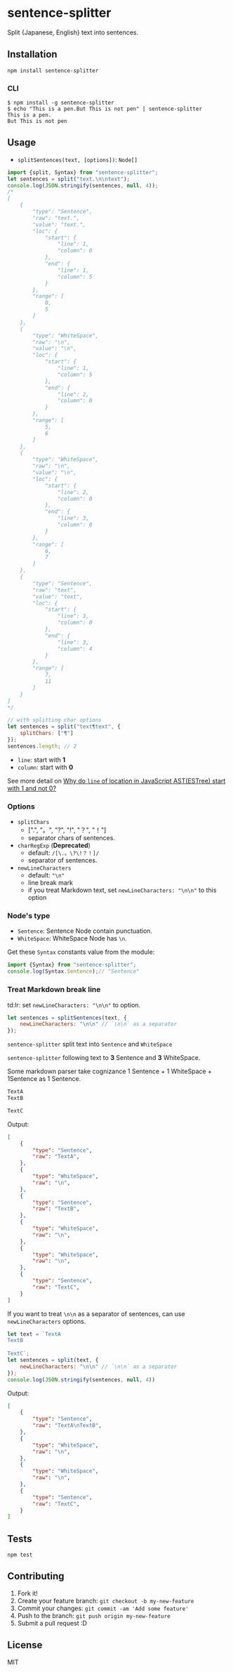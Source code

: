 # sentence-splitter

Split {Japanese, English} text into sentences.

## Installation

    npm install sentence-splitter

### CLI

    $ npm install -g sentence-splitter
    $ echo "This is a pen.But This is not pen" | sentence-splitter
    This is a pen.
    But This is not pen


## Usage

- `splitSentences(text, [options])`: `Node[]`

```js
import {split, Syntax} from "sentence-splitter";
let sentences = split("text.\n\ntext");
console.log(JSON.stringify(sentences, null, 4));
/*
[
    {
        "type": "Sentence",
        "raw": "text.",
        "value": "text.",
        "loc": {
            "start": {
                "line": 1,
                "column": 0
            },
            "end": {
                "line": 1,
                "column": 5
            }
        },
        "range": [
            0,
            5
        ]
    },
    {
        "type": "WhiteSpace",
        "raw": "\n",
        "value": "\n",
        "loc": {
            "start": {
                "line": 1,
                "column": 5
            },
            "end": {
                "line": 2,
                "column": 0
            }
        },
        "range": [
            5,
            6
        ]
    },
    {
        "type": "WhiteSpace",
        "raw": "\n",
        "value": "\n",
        "loc": {
            "start": {
                "line": 2,
                "column": 0
            },
            "end": {
                "line": 3,
                "column": 0
            }
        },
        "range": [
            6,
            7
        ]
    },
    {
        "type": "Sentence",
        "raw": "text",
        "value": "text",
        "loc": {
            "start": {
                "line": 3,
                "column": 0
            },
            "end": {
                "line": 3,
                "column": 4
            }
        },
        "range": [
            7,
            11
        ]
    }
]
*/

// with splitting char options
let sentences = split("text¶text", {
    splitChars: ["¶"]
});
sentences.length; // 2
```

- `line`: start with **1**
- `column`: start with **0**

See more detail on [Why do `line` of location in JavaScript AST(ESTree) start with 1 and not 0?](https://gist.github.com/azu/8866b2cb9b7a933e01fe "Why do `line` of location in JavaScript AST(ESTree) start with 1 and not 0?")

### Options

- `splitChars`
    - [".", "。", "?", "!", "？", "！"]
    - separator chars of sentences.
- `charRegExp` (**Deprecated**)
    - default: `/[\.。\?\!？！]/`
    - separator of sentences.
- `newLineCharacters`
    - default: `"\n"`
    - line break mark
    - if you treat Markdown text, set `newLineCharacters: "\n\n"` to this option

### Node's type

- `Sentence`: Sentence Node contain punctuation.
- `WhiteSpace`: WhiteSpace Node has `\n`.

Get these `Syntax` constants value from the module:

```js
import {Syntax} from "sentence-splitter";
console.log(Syntax.Sentence);// "Sentence"
````

### Treat Markdown break line

td:lr: set `newLineCharacters: "\n\n"` to option.

```js
let sentences = splitSentences(text, {
    newLineCharacters: "\n\n" // `\n\n` as a separator
});
```

`sentence-splitter` split text into `Sentence` and `WhiteSpace`

`sentence-splitter` following text to **3** Sentence and **3** WhiteSpace.

Some markdown parser take cognizance 1 Sentence + 1 WhiteSpace + 1Sentence as 1 Sentence.

```markdown
TextA
TextB

TextC
```

Output: 

```json
[
    {
        "type": "Sentence",
        "raw": "TextA",
    },
    {
        "type": "WhiteSpace",
        "raw": "\n",
    },
    {
        "type": "Sentence",
        "raw": "TextB",
    },
    {
        "type": "WhiteSpace",
        "raw": "\n",
    },
    {
        "type": "WhiteSpace",
        "raw": "\n",
    },
    {
        "type": "Sentence",
        "raw": "TextC",
    }
]
```


If you want to treat `\n\n` as a separator of sentences, can use `newLineCharacters` options.

```js
let text = `TextA
TextB
           
TextC`;
let sentences = split(text, {
    newLineCharacters: "\n\n" // `\n\n` as a separator
});
console.log(JSON.stringify(sentences, null, 4))
```

Output: 

```json
[
    {
        "type": "Sentence",
        "raw": "TextA\nTextB",
    },
    {
        "type": "WhiteSpace",
        "raw": "\n",
    },
    {
        "type": "WhiteSpace",
        "raw": "\n",
    },
    {
        "type": "Sentence",
        "raw": "TextC",
    }
]
```


## Tests

    npm test

## Contributing

1. Fork it!
2. Create your feature branch: `git checkout -b my-new-feature`
3. Commit your changes: `git commit -am 'Add some feature'`
4. Push to the branch: `git push origin my-new-feature`
5. Submit a pull request :D

## License

MIT

